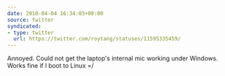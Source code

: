 ```yaml
---
date: 2010-04-04 16:34:03+00:00
source: twitter
syndicated:
- type: twitter
  url: https://twitter.com/roytang/statuses/11595335459/
---
```


Annoyed. Could not get the laptop's internal mic working under Windows. Works fine if I boot to Linux =/